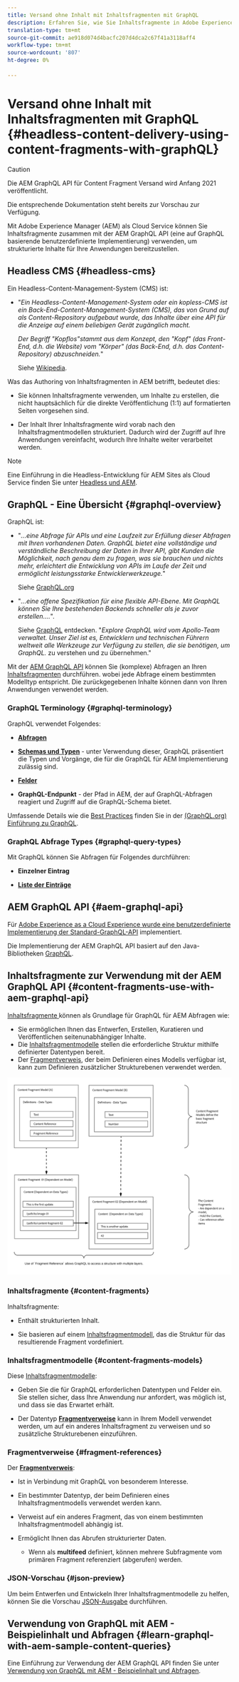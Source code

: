 ```yaml
---
title: Versand ohne Inhalt mit Inhaltsfragmenten mit GraphQL
description: Erfahren Sie, wie Sie Inhaltsfragmente in Adobe Experience Manager (AEM) als Cloud Service mit GraphQL für den Versand "Headless Content"verwenden.
translation-type: tm+mt
source-git-commit: ae918d074d4bacfc207d4dca2c67f41a3118aff4
workflow-type: tm+mt
source-wordcount: '807'
ht-degree: 0%

---
```



# Versand ohne Inhalt mit Inhaltsfragmenten mit GraphQL {#headless-content-delivery-using-content-fragments-with-graphQL}

>[!CAUTION]
>
>Die AEM GraphQL API für Content Fragment Versand wird Anfang 2021 veröffentlicht.
>
>Die entsprechende Dokumentation steht bereits zur Vorschau zur Verfügung.

Mit Adobe Experience Manager (AEM) als Cloud Service können Sie Inhaltsfragmente zusammen mit der AEM GraphQL API (eine auf GraphQL basierende benutzerdefinierte Implementierung) verwenden, um strukturierte Inhalte für Ihre Anwendungen bereitzustellen.

## Headless CMS {#headless-cms}

Ein Headless-Content-Management-System (CMS) ist:

* &quot;*Ein Headless-Content-Management-System oder ein kopless-CMS ist ein Back-End-Content-Management-System (CMS), das von Grund auf als Content-Repository aufgebaut wurde, das Inhalte über eine API für die Anzeige auf einem beliebigen Gerät zugänglich macht.*

   *Der Begriff &quot;Kopflos&quot;stammt aus dem Konzept, den &quot;Kopf&quot; (das Front-End, d.h. die Website) vom &quot;Körper&quot; (das Back-End, d.h. das Content-Repository) abzuschneiden.*&quot;

   Siehe [Wikipedia](https://en.wikipedia.org/wiki/Headless_content_management_system).

Was das Authoring von Inhaltsfragmenten in AEM betrifft, bedeutet dies:

* Sie können Inhaltsfragmente verwenden, um Inhalte zu erstellen, die nicht hauptsächlich für die direkte Veröffentlichung (1:1) auf formatierten Seiten vorgesehen sind.

* Der Inhalt Ihrer Inhaltsfragmente wird vorab nach den Inhaltsfragmentmodellen strukturiert. Dadurch wird der Zugriff auf Ihre Anwendungen vereinfacht, wodurch Ihre Inhalte weiter verarbeitet werden.

>[!NOTE]
>
>Eine Einführung in die Headless-Entwicklung für AEM Sites als Cloud Service finden Sie unter [Headless und AEM](/help/implementing/developing/headless/introduction.md).

## GraphQL - Eine Übersicht {#graphql-overview}

GraphQL ist:

* &quot;*...eine Abfrage für APIs und eine Laufzeit zur Erfüllung dieser Abfragen mit Ihren vorhandenen Daten. GraphQL bietet eine vollständige und verständliche Beschreibung der Daten in Ihrer API, gibt Kunden die Möglichkeit, nach genau dem zu fragen, was sie brauchen und nichts mehr, erleichtert die Entwicklung von APIs im Laufe der Zeit und ermöglicht leistungsstarke Entwicklerwerkzeuge.*&quot;

   Siehe [GraphQL.org](https://graphql.org)

* &quot;*...eine offene Spezifikation für eine flexible API-Ebene. Mit GraphQL können Sie Ihre bestehenden Backends schneller als je zuvor erstellen....*&quot;.

   Siehe [GraphQL](https://www.graphql.com) entdecken. &quot;*Explore GraphQL wird vom Apollo-Team verwaltet. Unser Ziel ist es, Entwicklern und technischen Führern weltweit alle Werkzeuge zur Verfügung zu stellen, die sie benötigen, um GraphQL.* zu verstehen und zu übernehmen.&quot;

Mit der [AEM GraphQL API](#aem-graphql-api) können Sie (komplexe) Abfragen an Ihren [Inhaltsfragmenten](/help/assets/content-fragments/content-fragments.md) durchführen. wobei jede Abfrage einem bestimmten Modelltyp entspricht. Die zurückgegebenen Inhalte können dann von Ihren Anwendungen verwendet werden.

### GraphQL Terminology {#graphql-terminology}

GraphQL verwendet Folgendes:

* **[Abfragen](https://graphql.org/learn/queries/)**

* **[Schemas und Typen](https://graphql.org/learn/schema/)**  - unter Verwendung dieser, GraphQL präsentiert die Typen und Vorgänge, die für die GraphQL für AEM Implementierung zulässig sind.

* **[Felder](https://graphql.org/learn/queries/#fields)**

* **GraphQL-Endpunkt**  - der Pfad in AEM, der auf GraphQL-Abfragen reagiert und Zugriff auf die GraphQL-Schema bietet.

Umfassende Details wie die [Best Practices](https://graphql.org/learn/best-practices/) finden Sie in der [(GraphQL.org) Einführung zu GraphQL](https://graphql.org/learn/).

### GraphQL Abfrage Types {#graphql-query-types}

Mit GraphQL können Sie Abfragen für Folgendes durchführen:

* **Einzelner Eintrag**

* **[Liste der Einträge](https://graphql.org/learn/schema/#lists-and-non-null)**

## AEM GraphQL API {#aem-graphql-api}

Für [Adobe Experience as a Cloud Experience wurde eine benutzerdefinierte Implementierung der Standard-GraphQL-API](/help/assets/content-fragments/graphql-api-content-fragments.md) implementiert.

Die Implementierung der AEM GraphQL API basiert auf den Java-Bibliotheken [GraphQL](https://graphql.org/code/#java).

## Inhaltsfragmente zur Verwendung mit der AEM GraphQL API {#content-fragments-use-with-aem-graphql-api}

[Inhaltsfragmente ](#content-fragments) können als Grundlage für GraphQL für AEM Abfragen wie:

* Sie ermöglichen Ihnen das Entwerfen, Erstellen, Kuratieren und Veröffentlichen seitenunabhängiger Inhalte.
* Die [Inhaltsfragmentmodelle](#content-fragments-models) stellen die erforderliche Struktur mithilfe definierter Datentypen bereit.
* Der [Fragmentverweis](#fragment-references), der beim Definieren eines Modells verfügbar ist, kann zum Definieren zusätzlicher Strukturebenen verwendet werden.

![Inhaltsfragmente zur Verwendung mit ](assets/cfm-nested-01.png "GraphQLContent-Fragmenten zur Verwendung mit GraphQL")

### Inhaltsfragmente {#content-fragments}

Inhaltsfragmente:

* Enthält strukturierten Inhalt.

* Sie basieren auf einem [Inhaltsfragmentmodell](#content-fragments-models), das die Struktur für das resultierende Fragment vordefiniert.

### Inhaltsfragmentmodelle {#content-fragments-models}

Diese [Inhaltsfragmentmodelle](/help/assets/content-fragments/content-fragments-models.md):

* Geben Sie die für GraphQL erforderlichen Datentypen und Felder ein. Sie stellen sicher, dass Ihre Anwendung nur anfordert, was möglich ist, und dass sie das Erwartet erhält.

* Der Datentyp **[Fragmentverweise](#fragment-references)** kann in Ihrem Modell verwendet werden, um auf ein anderes Inhaltsfragment zu verweisen und so zusätzliche Strukturebenen einzuführen.

### Fragmentverweise {#fragment-references}

Der **[Fragmentverweis](/help/assets/content-fragments/content-fragments-models.md#fragment-reference-nested-fragments)**:

* Ist in Verbindung mit GraphQL von besonderem Interesse.

* Ein bestimmter Datentyp, der beim Definieren eines Inhaltsfragmentmodells verwendet werden kann.

* Verweist auf ein anderes Fragment, das von einem bestimmten Inhaltsfragmentmodell abhängig ist.

* Ermöglicht Ihnen das Abrufen strukturierter Daten.

   * Wenn als **multifeed** definiert, können mehrere Subfragmente vom primären Fragment referenziert (abgerufen) werden.

### JSON-Vorschau {#json-preview}

Um beim Entwerfen und Entwickeln Ihrer Inhaltsfragmentmodelle zu helfen, können Sie die Vorschau [JSON-Ausgabe](/help/assets/content-fragments/content-fragments-json-preview.md) durchführen.

## Verwendung von GraphQL mit AEM - Beispielinhalt und Abfragen {#learn-graphql-with-aem-sample-content-queries}

Eine Einführung zur Verwendung der AEM GraphQL API finden Sie unter [Verwendung von GraphQL mit AEM - Beispielinhalt und Abfragen](/help/assets/content-fragments/content-fragments-graphql-samples.md).